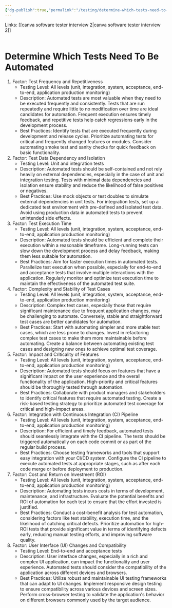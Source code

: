 ```yaml
---
{"dg-publish":true,"permalink":"/testing/determine-which-tests-need-to-be-automated/","tags":["testing"]}
---
```


Links: [[canva software tester interview 2\|canva software tester interview 2]]
<br ><br >

# Determine Which Tests Need To Be Automated



1. Factor: Test Frequency and Repetitiveness
	- Testing Level: All levels (unit, integration, system, acceptance, end-to-end, application production monitoring)
	- Description: Automated tests are most valuable when they need to be executed frequently and consistently. Tests that are run repeatedly and require little to no modification over time are ideal candidates for automation. Frequent execution ensures timely feedback, and repetitive tests help catch regressions early in the development process.
	- Best Practices: Identify tests that are executed frequently during development and release cycles. Prioritize automating tests for critical and frequently changed features or modules. Consider automating smoke test and sanity checks for quick feedback on basic functionality.
2. Factor: Test Data Dependency and Isolation
	- Testing Level: Unit and integration tests
	- Description: Automated tests should be self-contained and not rely heavily on external dependencies, especially in the case of unit and integration testing. Tests with minimal data dependencies and isolation ensure stability and reduce the likelihood of false positives or negatives.
	- Best Practices: Use mock objects or test doubles to simulate external dependencies in unit tests. For integration tests, set up a dedicated test environment with pre-defined and isolated test data. Avoid using production data in automated tests to prevent unintended side effects.
3. Factor: Test Execution Time
	- Testing Level: All levels (unit, integration, system, acceptance, end-to-end, application production monitoring)
	- Description: Automated tests should be efficient and complete their execution within a reasonable timeframe. Long-running tests can slow down the development process and delay feedback, making them less suitable for automation.
	- Best Practices: Aim for faster execution times in automated tests. Parallelize test execution when possible, especially for end-to-end and acceptance tests that involve multiple interactions with the application. Regularly monitor and optimize test execution time to maintain the effectiveness of the automated test suite.
4. Factor: Complexity and Stability of Test Cases
	- Testing Level: All levels (unit, integration, system, acceptance, end-to-end, application production monitoring)
	- Description: Complex test cases, especially those that require significant maintenance due to frequent application changes, may be challenging to automate. Conversely, stable and straightforward test cases are better candidates for automation.
	- Best Practices: Start with automating simpler and more stable test cases, which are less prone to changes. Invest in refactoring complex test cases to make them more maintainable before automating. Create a balance between automating existing test cases and designing new ones to achieve optimal test coverage.
5. Factor: Impact and Criticality of Features
	- Testing Level: All levels (unit, integration, system, acceptance, end-to-end, application production monitoring)
	- Description: Automated tests should focus on features that have a significant impact on the user experience and the overall functionality of the application. High-priority and critical features should be thoroughly tested through automation.
	- Best Practices: Collaborate with product managers and stakeholders to identify critical features that require automated testing. Create a risk-based testing strategy to prioritize automated test coverage for critical and high-impact areas.
6. Factor: Integration with Continuous Integration (CI) Pipeline
	- Testing Level: All levels (unit, integration, system, acceptance, end-to-end, application production monitoring)
	- Description: For efficient and timely feedback, automated tests should seamlessly integrate with the CI pipeline. The tests should be triggered automatically on each code commit or as part of the regular build process.
	- Best Practices: Choose testing frameworks and tools that support easy integration with your CI/CD system. Configure the CI pipeline to execute automated tests at appropriate stages, such as after each code merge or before deployment to production.
7. Factor: Cost and Return on Investment (ROI)
	- Testing Level: All levels (unit, integration, system, acceptance, end-to-end, application production monitoring)
	- Description: Automating tests incurs costs in terms of development, maintenance, and infrastructure. Evaluate the potential benefits and ROI of automation for each test to ensure that the effort invested is justified.
	- Best Practices: Conduct a cost-benefit analysis for test automation, considering factors like test stability, execution time, and the likelihood of catching critical defects. Prioritize automation for high-ROI tests that provide significant value in terms of identifying defects early, reducing manual testing efforts, and improving software quality.
8. Factor: User Interface (UI) Changes and Compatibility
	- Testing Level: End-to-end and acceptance tests
	- Description: User interface changes, especially in a rich and complex UI application, can impact the functionality and user experience. Automated tests should consider the compatibility of the application across different devices and browsers.
	- Best Practices: Utilize robust and maintainable UI testing frameworks that can adapt to UI changes. Implement responsive design testing to ensure compatibility across various devices and screen sizes. Perform cross-browser testing to validate the application's behavior on different browsers commonly used by the target audience.
